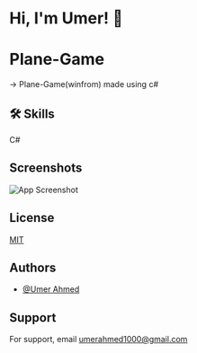 # Hi, I'm Umer! 👋

# Plane-Game

-> Plane-Game(winfrom) made using c#

## 🛠 Skills
C#

## Screenshots
![App Screenshot](https://github.com/imumer12/Plane-Game/blob/main/Plane%20game.png)


## License

[MIT](https://choosealicense.com/licenses/mit/)


## Authors

- [@Umer Ahmed](https://www.github.com/imumer12)


## Support

For support, email umerahmed1000@gmail.com
